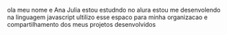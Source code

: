 ola meu nome e Ana Julia 
estou estudndo no alura 
estou me desenvolendo na linguagem javascript
ultilizo esse espaco para minha organizacao e compartilhamento dos meus projetos desenvolvidos
